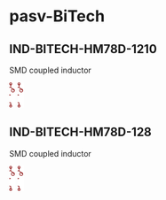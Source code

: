 # pasv-BiTech

## IND-BITECH-HM78D-1210
SMD coupled inductor

![IND-BITECH-HM78D-1210__1__1](/images/pasv-BiTech__IND-BITECH-HM78D-1210__1__1.png?raw=true) ![IND-BITECH-HM78D-1210__2__1](/images/pasv-BiTech__IND-BITECH-HM78D-1210__2__1.png?raw=true) 
## IND-BITECH-HM78D-128
SMD coupled inductor

![IND-BITECH-HM78D-128__1__1](/images/pasv-BiTech__IND-BITECH-HM78D-128__1__1.png?raw=true) ![IND-BITECH-HM78D-128__2__1](/images/pasv-BiTech__IND-BITECH-HM78D-128__2__1.png?raw=true) 
